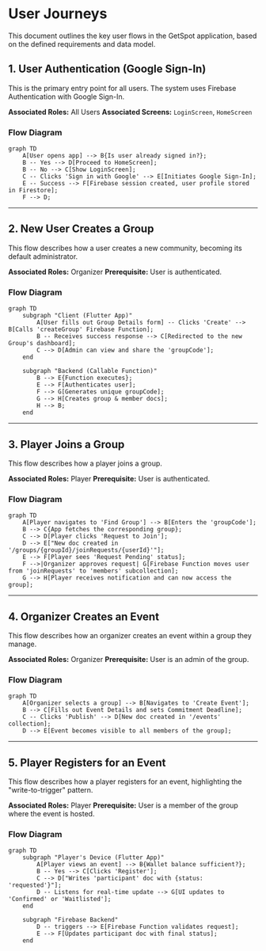# User Journeys

This document outlines the key user flows in the GetSpot application, based on the defined requirements and data model.

## 1. User Authentication (Google Sign-In)

This is the primary entry point for all users. The system uses Firebase Authentication with Google Sign-In.

**Associated Roles:** All Users
**Associated Screens:** `LoginScreen`, `HomeScreen`

### Flow Diagram

```mermaid
graph TD
    A[User opens app] --> B{Is user already signed in?};
    B -- Yes --> D[Proceed to HomeScreen];
    B -- No --> C[Show LoginScreen];
    C -- Clicks 'Sign in with Google' --> E[Initiates Google Sign-In];
    E -- Success --> F[Firebase session created, user profile stored in Firestore];
    F --> D;
```

---

## 2. New User Creates a Group

This flow describes how a user creates a new community, becoming its default administrator.

**Associated Roles:** Organizer
**Prerequisite:** User is authenticated.

### Flow Diagram

```mermaid
graph TD
    subgraph "Client (Flutter App)"
        A[User fills out Group Details form] -- Clicks 'Create' --> B[Calls 'createGroup' Firebase Function];
        B -- Receives success response --> C[Redirected to the new Group's dashboard];
        C --> D[Admin can view and share the 'groupCode'];
    end

    subgraph "Backend (Callable Function)"
        B --> E{Function executes};
        E --> F[Authenticates user];
        F --> G[Generates unique groupCode];
        G --> H[Creates group & member docs];
        H --> B;
    end
```

---

## 3. Player Joins a Group

This flow describes how a player joins a group.

**Associated Roles:** Player
**Prerequisite:** User is authenticated.

### Flow Diagram

```mermaid
graph TD
    A[Player navigates to 'Find Group'] --> B[Enters the 'groupCode'];
    B --> C{App fetches the corresponding group};
    C --> D[Player clicks 'Request to Join'];
    D --> E["New doc created in '/groups/{groupId}/joinRequests/{userId}'"];
    E --> F[Player sees 'Request Pending' status];
    F -->|Organizer approves request| G[Firebase Function moves user from 'joinRequests' to 'members' subcollection];
    G --> H[Player receives notification and can now access the group];
```

---

## 4. Organizer Creates an Event

This flow describes how an organizer creates an event within a group they manage.

**Associated Roles:** Organizer
**Prerequisite:** User is an admin of the group.

### Flow Diagram

```mermaid
graph TD
    A[Organizer selects a group] --> B[Navigates to 'Create Event'];
    B --> C[Fills out Event Details and sets Commitment Deadline];
    C -- Clicks 'Publish' --> D[New doc created in '/events' collection];
    D --> E[Event becomes visible to all members of the group];
```

---

## 5. Player Registers for an Event

This flow describes how a player registers for an event, highlighting the "write-to-trigger" pattern.

**Associated Roles:** Player
**Prerequisite:** User is a member of the group where the event is hosted.

### Flow Diagram

```mermaid
graph TD
    subgraph "Player's Device (Flutter App)"
        A[Player views an event] --> B{Wallet balance sufficient?};
        B -- Yes --> C[Clicks 'Register'];
        C --> D["Writes 'participant' doc with {status: 'requested'}"];
        D -- Listens for real-time update --> G[UI updates to 'Confirmed' or 'Waitlisted'];
    end

    subgraph "Firebase Backend"
        D -- triggers --> E[Firebase Function validates request];
        E --> F[Updates participant doc with final status];
    end
```
